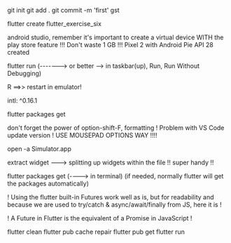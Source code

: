 git init
git add .
git commit -m 'first'
gst

flutter create flutter_exercise_six

android studio, remember it's important to create a virtual device WITH the play store feature !!! Don't waste 1 GB !!!
Pixel 2 with Android Pie API 28 created

flutter run (-------> or better --> in taskbar(up), Run, Run Without Debugging)

R          ==>> restart in emulator!

intl: ^0.16.1

flutter packages get

don't forget the power of option-shift-F, formatting ! Problem with VS Code update version ! USE MOUSEPAD OPTIONS WAY !!!!

open -a Simulator.app

extract widget              --->  splitting up widgets within the file !! super handy !!

flutter packages get  (----> in terminal) (if needed, normally flutter will get the packages automatically)

! Using the flutter built-in Futures work well as is, but for readability and because we are used to try/catch & async/await/finally from JS, here it is !

! A Future in Flutter is the equivalent of a Promise in JavaScript !

flutter clean
flutter pub cache repair
flutter pub get
flutter run